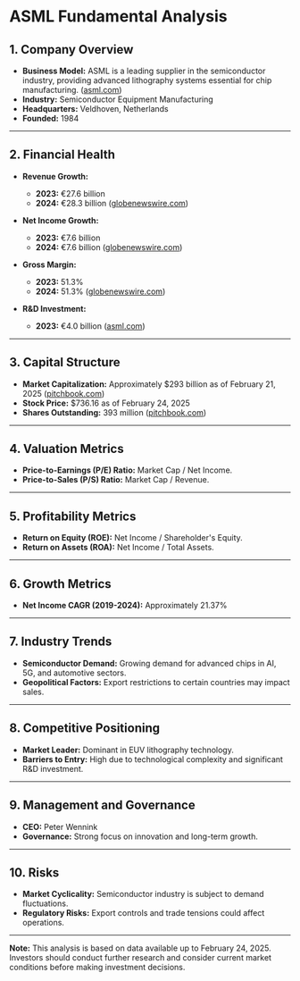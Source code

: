 # ASML Fundamental Analysis

## 1. Company Overview

- **Business Model:** ASML is a leading supplier in the semiconductor industry, providing advanced lithography systems essential for chip manufacturing. ([asml.com](https://www.asml.com/company/about-asml?utm_source=chatgpt.com))
- **Industry:** Semiconductor Equipment Manufacturing
- **Headquarters:** Veldhoven, Netherlands
- **Founded:** 1984

---

## 2. Financial Health

- **Revenue Growth:**
  - **2023:** €27.6 billion
  - **2024:** €28.3 billion ([globenewswire.com](https://www.globenewswire.com/news-release/2025/01/29/3016895/0/en/ASML-reports-28-3-billion-total-net-sales-and-7-6-billion-net-income-in-2024.html?utm_source=chatgpt.com))

- **Net Income Growth:**
  - **2023:** €7.6 billion
  - **2024:** €7.6 billion ([globenewswire.com](https://www.globenewswire.com/news-release/2025/01/29/3016895/0/en/ASML-reports-28-3-billion-total-net-sales-and-7-6-billion-net-income-in-2024.html?utm_source=chatgpt.com))

- **Gross Margin:**
  - **2023:** 51.3%
  - **2024:** 51.3% ([globenewswire.com](https://www.globenewswire.com/news-release/2025/01/29/3016895/0/en/ASML-reports-28-3-billion-total-net-sales-and-7-6-billion-net-income-in-2024.html?utm_source=chatgpt.com))

- **R&D Investment:**
  - **2023:** €4.0 billion ([asml.com](https://www.asml.com/investors/annual-report/2023?utm_source=chatgpt.com))

---

## 3. Capital Structure

- **Market Capitalization:** Approximately $293 billion as of February 21, 2025 ([pitchbook.com](https://pitchbook.com/profiles/company/41322-07?utm_source=chatgpt.com))
- **Stock Price:** $736.16 as of February 24, 2025
- **Shares Outstanding:** 393 million ([pitchbook.com](https://pitchbook.com/profiles/company/41322-07?utm_source=chatgpt.com))

---

## 4. Valuation Metrics

- **Price-to-Earnings (P/E) Ratio:** Market Cap / Net Income.
- **Price-to-Sales (P/S) Ratio:** Market Cap / Revenue.

---

## 5. Profitability Metrics

- **Return on Equity (ROE):** Net Income / Shareholder's Equity.
- **Return on Assets (ROA):** Net Income / Total Assets.

---

## 6. Growth Metrics

- **Net Income CAGR (2019-2024):** Approximately 21.37%

---

## 7. Industry Trends

- **Semiconductor Demand:** Growing demand for advanced chips in AI, 5G, and automotive sectors.
- **Geopolitical Factors:** Export restrictions to certain countries may impact sales.

---

## 8. Competitive Positioning

- **Market Leader:** Dominant in EUV lithography technology.
- **Barriers to Entry:** High due to technological complexity and significant R&D investment.

---

## 9. Management and Governance

- **CEO:** Peter Wennink
- **Governance:** Strong focus on innovation and long-term growth.

---

## 10. Risks

- **Market Cyclicality:** Semiconductor industry is subject to demand fluctuations.
- **Regulatory Risks:** Export controls and trade tensions could affect operations.

---

**Note:** This analysis is based on data available up to February 24, 2025. Investors should conduct further research and consider current market conditions before making investment decisions.
